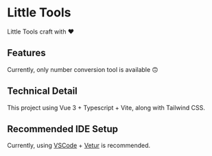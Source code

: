 # Little Tools

Little Tools craft with ❤

## Features

Currently, only number conversion tool is available 🙃

## Technical Detail

This project using Vue 3 + Typescript + Vite, along with Tailwind CSS.

## Recommended IDE Setup

Currently, using [VSCode](https://code.visualstudio.com/) + [Vetur](https://marketplace.visualstudio.com/items?itemName=octref.vetur) is recommended.
